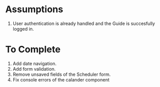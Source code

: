 # Assumptions

1. User authentication is already handled and the Guide is succesfully logged in.

# To Complete

1. Add date navigation.
2. Add form validation.
3. Remove unsaved fields of the Scheduler form.
4. Fix console errors of the calander component
